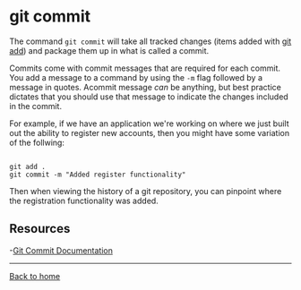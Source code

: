 # git commit 

The command `git commit` will take all tracked changes (items added with [git add](./Add.md)) and package them up in what is called a commit.

Commits come with commit messages that are required for each commit. You add a message to a command by using the `-m` flag followed by a message in quotes.
Acommit message _can_ be anything, but best practice dictates that you should use that message to indicate the changes included in the commit.

For example, if we have an application we're working on where we just built out the ability to register new accounts, then you might have some variation of the follwing:

```

git add .
git commit -m "Added register functionality"
```


Then when viewing the history of a git repository, you can pinpoint where the registration functionality was added.
## Resources 

-[Git Commit Documentation](https://git-scm.com/docs/git-commit)

---

[Back to home](../Read.md)